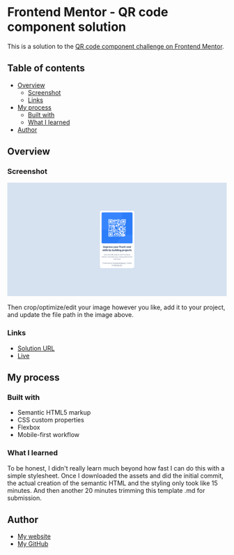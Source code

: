 # Frontend Mentor - QR code component solution

This is a solution to the [QR code component challenge on Frontend Mentor](https://www.frontendmentor.io/challenges/qr-code-component-iux_sIO_H).

## Table of contents

- [Overview](#overview)
  - [Screenshot](#screenshot)
  - [Links](#links)
- [My process](#my-process)
  - [Built with](#built-with)
  - [What I learned](#what-i-learned)
- [Author](#author)

## Overview

### Screenshot

![](./images/screenshot.png)

Then crop/optimize/edit your image however you like, add it to your project, and update the file path in the image above.

### Links

- [Solution URL](https://github.com/nic-vo/fem_qr-code)
- [Live](https://your-live-site-url.com)

## My process

### Built with

- Semantic HTML5 markup
- CSS custom properties
- Flexbox
- Mobile-first workflow

### What I learned

To be honest, I didn't really learn much beyond how fast I can do this with a simple stylesheet. Once I downloaded the assets and did the initial commit, the actual creation of the semantic HTML and the styling only took like 15 minutes. And then another 20 minutes trimming this template .md for submission.

## Author

- [My website](https://nicvo.dev)
- [My GitHub](https://github.com/nic-vo)
